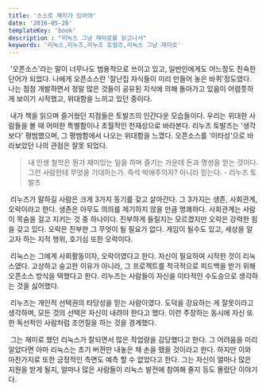 ```yaml
---
title: '스스로 재미가 있어야'
date: '2016-05-26'
templateKey: 'book'
description : "리눅스 그냥 재미로를 읽고나서"
keywords: '리눅스,리누즈,리누즈 토발즈,리눅스 그냥 재미로'
---
```


&nbsp;'오픈소스'라는 말이 너무나도 범용적으로 쓰이고 있고, 일반인에게도 어느정도 친숙한 단어가 되었다. 나에게 오픈소스란 '잘난집 자식들이 미리 만들어 놓은 바퀴'정도였다. 나는 점점 개발하면서 정말 많은 것들이 공유된 지식에 의해 돌아가고 있음이 어렴풋하게 보이기 시작했고, 위대함을 느끼고 있던 중이다.

&nbsp;내가 책을 읽으며 즐거웠던 지점들은 토발즈의 인간다운 모습들이다. 우리는 위대한 사람들을 볼 때 어떠한 특별함이나 초월적인 천재성으로 바라본다. 리누즈 토발즈는 '생각보다' 평범했으며, 그 평범함에서 나오는 위대함을 느꼈다. 오픈소스를 '이타성'으로 바라보았던 나의 관점은 잘못 되었다.

> 내 인생 철학은 뭔가 재미있는 일을 하며 즐기는 가운데 돈과 명성을 얻는 것이다. 그런 사람한테 무엇을 기대하는가. 즉석 박애주의자? 아니라 믿는다.  - 리누즈 토발즈

&nbsp;리누즈가 말하길 사람은 크게 3가지 동기를 갖고  살아간다. 그 3가지는 생존, 사회관계, 오락이라고 한다. 생존은 아무도 의의를 제기하지 않을 만큼 명쾌하다. 사회관계는 사람이 목숨을 걸고 지키는 것 중 하나이다. 진부하게 들릴지는 모르겠지만 오락은 강력한 힘을 갖고 있다. 오락은 진부한 그 무엇이 될 필요가 없다. 게임이 될수도 있고, 세상을 알고자 하는 지적 행위, 호기심 또한 오락이다.

&nbsp;리눅스는 그에게 사회활동이자, 오락이였다고 한다. 자신이 필요하여 시작한 것이 리눅스였다. 고상하고 숭고한 이유가 아니라, 그 프로젝트를 적극적으로 피드백을 받기 위해 오픈소스 방식을 택했다고 한다. 리누즈는 사람들이 자신을 이타적인 수도승으로 생각하는 것을 싫어했다.

&nbsp;리누즈는 개인적 선택권의 타당성을 믿는 사람이였다. 도덕을 강요하는 게 잘못이라고 생각하며, 모든 것의 선택은 자신이 내려야 한다고 했다. 이런 주장하는 동시에 자신 또한 독선적인 사람처럼 조언질을 하는 것을 경계했다.

&nbsp;그는 재미로 했던 리눅스가 잘되면서 많은 작업량을 감당했다고 한다. 그 어려움을 미리 알았다면 아마 리눅스는 초기 버젼만 내놓은 채 손을 뗐을 것이라고 한다. 하지만 이와 마찬가지로 또한 긍정적인 측면도 예측 할 수 없었다고 한다. 그는 자신이 얼마나 많은 지원을 받게 될지, 얼마나 많은 사람들이 리눅스 발전에 참여해 줄지 등도 몰랐단 이야기다.
